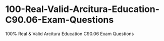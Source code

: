 # 100-Real-Valid-Arcitura-Education-C90.06-Exam-Questions
100% Real &amp; Valid Arcitura Education C90.06 Exam Questions
